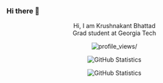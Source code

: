 ### Hi there 👋

<p align="center"> Hi, I am Krushnakant Bhattad 
    <br> Grad student at Georgia Tech
</p>

<p align="center">
  <img src="https://komarev.com/ghpvc/?username=the-krushnakant" alt=profile_views/>
</p>

<p align="center">
  <img alt="GitHub Statistics" src="https://github-readme-stats.vercel.app/api?username=the-krushnakant&count_private=true&show_icons=true&theme=dark">
</p>

<p align="center">
  <img alt="GitHub Statistics" src="https://github-readme-stats.vercel.app/api/top-langs/?username=the-krushnakant&layout=compact">
</p>


<!--
**the-krushnakant/the-krushnakant** is a ✨ _special_ ✨ repository because its `README.md` (this file) appears on your GitHub profile.

Here are some ideas to get you started:

- 🔭 I’m currently working on ...
- 🌱 I’m currently learning ...
- 👯 I’m looking to collaborate on ...
- 🤔 I’m looking for help with ...
- 💬 Ask me about ...
- 📫 How to reach me: ...
- 😄 Pronouns: ...
- ⚡ Fun fact: ...
-->
